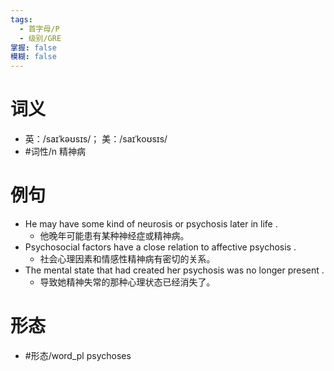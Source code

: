 ```yaml
---
tags:
  - 首字母/P
  - 级别/GRE
掌握: false
模糊: false
---
```

# 词义
- 英：/saɪˈkəʊsɪs/； 美：/saɪˈkoʊsɪs/
- #词性/n  精神病
# 例句
- He may have some kind of neurosis or psychosis later in life .
	- 他晚年可能患有某种神经症或精神病。
- Psychosocial factors have a close relation to affective psychosis .
	- 社会心理因素和情感性精神病有密切的关系。
- The mental state that had created her psychosis was no longer present .
	- 导致她精神失常的那种心理状态已经消失了。
# 形态
- #形态/word_pl psychoses
